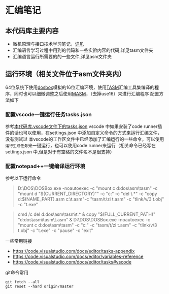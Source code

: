 # 汇编笔记
## 本代码库主要内容
- 微机原理与接口技术学习笔记，[详见](微型计算机原理与接口技术\总览.md)
- 汇编语言学习过程中用到的代码和一些实验内容的代码,详见tasm文件夹
- 汇编语言运行所需要的的一些文件,详见asm文件夹

## 运行环境（相关文件位于asm文件夹内）
64位系统下使用[dosbox](ASM/Dosbox/DOSBox.exe)模拟的16位汇编环境，使用[TASM](ASM/TASM)汇编工具集编译的程序，同时也可以细微调整之后使用[MASM](ASM/MASM)，（去掉use16）来进行汇编程序
配置方法如下
### 配置vscode一键运行任务tasks.json
参考[本代码库.vscode文件下的tasks.json](.vscode/tasks.json)
vscode 中如果安装了code runner插件的话也可以使用，在settings.json 中添加自定义命令的方式来运行汇编文件，没有测试过
本vscode的工作区文件中已经添加了汇编运行的一些命令，可以使用`运行生成任务`来一键运行，也可以使用code runner来运行（相关命令已经写在settings.json 中,但是对于有空格的文件名不是很支持）


### 配置notepad++一键编译运行环境
参考以下运行命令
> D:\DOS\DOSBox.exe -noautoexec -c "mount c d:dos\asm\tasm" -c "mount d \"$(CURRENT_DIRECTORY)\"" -c "c:" -c "del t.*" -c "copy d:\$(NAME_PART).asm c:\t.asm"-c "tasm/t/zi t.asm" -c "tlink/v/3 t.obj" -c "t.exe"

> cmd /c del d:dos\asm\tasm\t.* & copy  "$(FULL_CURRENT_PATH)" "d:dos\asm\tasm\t.asm" & D:\DOS\DOSBox.exe -noautoexec -c "mount c d:dos\asm\tasm"  -c "c:"  -c "tasm/t/zi t.asm" -c "tlink/v/3 t.obj" -c "t.exe" -c "pause" -c "exit"

一些常用链接

- https://code.visualstudio.com/docs/editor/tasks-appendix
- https://code.visualstudio.com/docs/editor/variables-reference
- https://code.visualstudio.com/docs/editor/tasks#vscode

git命令常用

```
git fetch --all
git reset --hard origin/master
```
